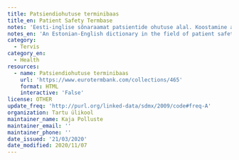 ```yaml
---
title: Patsiendiohutuse terminibaas
title_en: Patient Safety Termbase
notes: 'Eesti-inglise sõnaraamat patsientide ohutuse alal. Koostamine algas aastatel 2017-2018 Tartu Ülikooli kliinilise meditsiini instituudis. Sõnastikku on rahastanud Eesti Haridus- ja Teadusministeerium.'
notes_en: 'An Estonian-English dictionary in the field of patient safety. The compiling started in 2017-2018 in University of Tartu in the Institute of Clinical Medicine. The dictionary has been funded by the Estonian Ministry of Education and Research.'
category:
  - Tervis
category_en:
  - Health
resources:
  - name: Patsiendiohutuse terminibaas
    url: 'https://www.eurotermbank.com/collections/465'
    format: HTML
    interactive: 'False'
license: OTHER
update_freq: 'http://purl.org/linked-data/sdmx/2009/code#freq-A'
organization: Tartu ülikool
maintainer_name: Kaja Polluste
maintainer_email: ''
maintainer_phone: ''
date_issued: '21/03/2020'
date_modified: 2020/11/07
---
```

